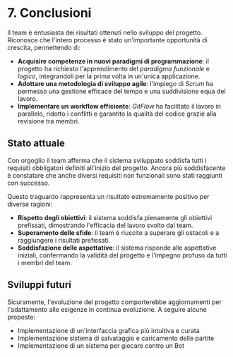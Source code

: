 # 7. Conclusioni

Il team è entusiasta dei risultati ottenuti nello sviluppo del progetto. Riconosce che l'intero processo è stato un'importante opportunità di crescita, permettendo di:
- **Acquisire competenze in nuovi paradigmi di programmazione**: il progetto ha richiesto l'apprendimento del _paradigma funzionale_ e _logico_, integrandoli per la prima volta in un'unica applicazione.
- **Adottare una metodologia di sviluppo agile**: l'impiego di _Scrum_ ha permesso una gestione efficace del tempo e una suddivisione equa del lavoro.
- **Implementare un workflow efficiente**: _GitFlow_ ha facilitato il lavoro in parallelo, ridotto i conflitti e garantito la qualità del codice grazie alla revisione tra membri.

## Stato attuale

Con orgoglio il team afferma che il sistema sviluppato soddisfa tutti i requisiti obbligatori definiti all'inizio del progetto. Ancora più soddisfacente è constatare che anche diversi requisiti non funzionali sono stati raggiunti con successo.

Questo traguardo rappresenta un risultato estremamente positivo per diverse ragioni:
- **Rispetto degli obiettivi**: il sistema soddisfa pienamente gli obiettivi prefissati, dimostrando l'efficacia del lavoro svolto dal team.
- **Superamento delle sfide**: il team è riuscito a superare gli ostacoli e a raggiungere i risultati prefissati.
- **Soddisfazione delle aspettative**: il sistema risponde alle aspettative iniziali, confermando la validità del progetto e l'impegno profuso da tutti i membri del team.

## Sviluppi futuri

Sicuramente, l'evoluzione del progetto comporterebbe aggiornamenti per l'adattamento alle esigenze in continua evoluzione. A seguire alcune proposte:

- Implementazione di un'interfaccia grafica più intuitiva e curata
- Implementazione sistema di salvataggio e caricamento delle partite
- Implementazione di un sistema per giocare contro un Bot
